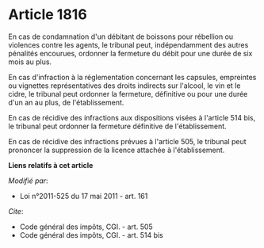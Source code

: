 # Article 1816

En cas de condamnation d'un débitant de boissons pour rébellion ou violences contre les agents, le tribunal peut,
indépendamment des autres pénalités encourues, ordonner la fermeture du débit pour une durée de six mois au plus. 

En cas d'infraction à la réglementation concernant les capsules, empreintes ou vignettes représentatives des droits indirects
sur l'alcool, le vin et le cidre, le tribunal peut ordonner la fermeture, définitive ou pour une durée d'un an au plus, de
l'établissement. 

En cas de récidive des infractions aux dispositions visées à l'article 514 bis, le tribunal peut ordonner la fermeture
définitive de l'établissement. 

En cas de récidive des infractions prévues à l'article 505, le tribunal peut prononcer la suppression de la licence attachée
à l'établissement.

**Liens relatifs à cet article**

_Modifié par_:

  - Loi n°2011-525 du 17 mai 2011 - art. 161

_Cite_:

  - Code général des impôts, CGI. - art. 505
  - Code général des impôts, CGI. - art. 514 bis
